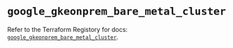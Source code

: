 # `google_gkeonprem_bare_metal_cluster`

Refer to the Terraform Registory for docs: [`google_gkeonprem_bare_metal_cluster`](https://registry.terraform.io/providers/hashicorp/google-beta/5.10.0/docs/resources/google_gkeonprem_bare_metal_cluster).
